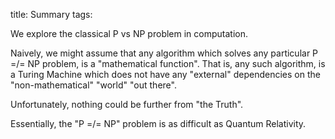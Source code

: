 title: Summary
tags: 

We explore the classical P vs NP problem in computation.

Naively, we might assume that any algorithm which solves any particular P =/= NP problem, is a "mathematical function". That is, any such algorithm, is a Turing Machine which does not have any "external" dependencies on the "non-mathematical" "world" "out there".

Unfortunately, nothing could be further from "the Truth".

Essentially, the "P =/= NP" problem is as difficult as Quantum Relativity.




